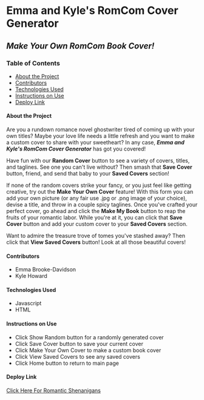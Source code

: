 # Emma and Kyle's RomCom Cover Generator
## *Make Your Own RomCom Book Cover!*

### Table of Contents
- [About the Project](#about-the-project)
- [Contributors](#contributors)
- [Technologies Used](#technologies-used)
- [Instructions on Use](#instructions-on-use)
- [Deploy Link](#deploy-link)

#### About the Project
Are you a rundown romance novel ghostwriter tired of coming up with your own titles?
Maybe your love life needs a little refresh and you want to make a custom cover to
share with your sweetheart? In any case, **___Emma and Kyle's RomCom Cover Generator___**
has got you covered!

Have fun with our **Random Cover** button to see a variety of covers,
titles, and taglines. See one you can't live without? Then smash that **Save Cover** button, friend, and send that baby to your **Saved Covers** section!

If none of the random covers strike your fancy, or you just feel like getting creative,
try out the **Make Your Own Cover** feature! With this form you can add your own picture (or
any fair use .jpg or .png image of your choice), devise a title, and throw in a couple spicy
taglines. Once you've crafted your perfect cover, go ahead and click the **Make My Book**
button to reap the fruits of your romantic labor. While you're at it, you can click that **Save
Cover** button and add your custom cover to your **Saved Covers** section.

 Want to admire the treasure trove of tomes you've stashed away? Then click that **View Saved Covers** button!
 Look at all those beautiful covers!  



#### Contributors
 - Emma Brooke-Davidson
 - Kyle Howard

#### Technologies Used
- Javascript
- HTML

#### Instructions on Use
- Click Show Random button for a randomly generated cover
- Click Save Cover button to save your current cover
- Click Make Your Own Cover to make a custom book cover
- Click View Saved Covers to see any saved covers
- Click Home button to return to main page

#### Deploy Link
 [Click Here For Romantic Shenanigans](https://emmacbd.github.io/romcom/)
